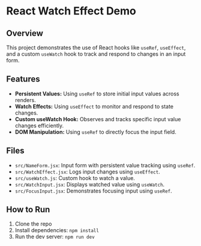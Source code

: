 # React Watch Effect Demo

## Overview

This project demonstrates the use of React hooks like `useRef`, `useEffect`, and a custom `useWatch` hook to track and respond to changes in an input form.

## Features

- **Persistent Values:** Using `useRef` to store initial input values across renders.
- **Watch Effects:** Using `useEffect` to monitor and respond to state changes.
- **Custom useWatch Hook:** Observes and tracks specific input value changes efficiently.
- **DOM Manipulation:** Using `useRef` to directly focus the input field.

## Files

- `src/NameForm.jsx`: Input form with persistent value tracking using `useRef`.
- `src/WatchEffect.jsx`: Logs input changes using `useEffect`.
- `src/useWatch.js`: Custom hook to watch a value.
- `src/WatchInput.jsx`: Displays watched value using `useWatch`.
- `src/FocusInput.jsx`: Demonstrates focusing input using `useRef`.

## How to Run

1. Clone the repo
2. Install dependencies: `npm install`
3. Run the dev server: `npm run dev`
